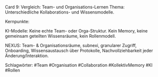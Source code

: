 Card 9: Vergleich: Team- und Organisations-Lernen
Thema: Unterschiedliche Kollaborations- und Wissensmodelle.

Kernpunkte:

KI-Modelle: Keine echte Team- oder Orga-Struktur. Kein Memory, keine gemeinsam geteilten Wissensräume, kein Rollenmodell.

NEXUS: Team- & Organisationsräume, subnexi, granularer Zugriff, Onboarding, Wissensaustausch über Protokolle, Nachvollziehbarkeit jeder Änderung/Interaktion.

Schlagwörter: #Team #Organisation #Collaboration #KollektivMemory #KI #Rollen
